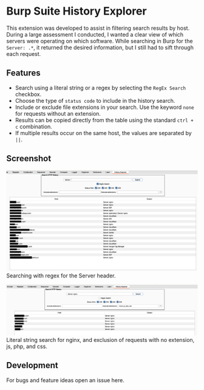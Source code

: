 # Burp Suite History Explorer

This extension was developed to assist in filtering search results by host. 
During a large assessment I conducted, I wanted a clear view of which servers were operating on which software. While searching in Burp for the `Server: .*`, it returned the desired information, but I still had to sift through each request.

## Features

- Search using a literal string or a regex by selecting the `RegEx Search` checkbox.
- Choose the type of `status code` to include in the history search.
- Include or exclude file extensions in your search. Use the keyword `none` for requests without an extension.
- Results can be copied directly from the table using the standard `ctrl + c` combination.
- If multiple results occur on the same host, the values are separated by `||`.

## Screenshot

![Searching with regex for the Server header.](./Images/server-search.png)
Searching with regex for the Server header.

![Literal string search for nginx, and exclusion of requests with no extension, js, php, and css.](./Images/literal-search.png)
Literal string search for nginx, and exclusion of requests with no extension, js, php, and css.

## Development

For bugs and feature ideas open an issue here.  